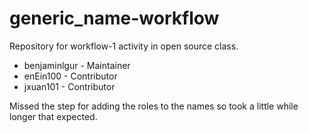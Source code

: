 # generic_name-workflow
Repository for workflow-1 activity in open source class.

* benjaminlgur - Maintainer
* enEin100 - Contributor
* jxuan101 - Contributor

Missed the step for adding the roles to the names so took a little while longer that expected.
